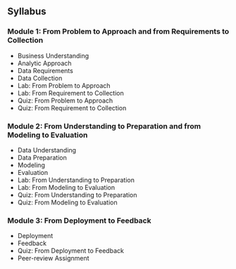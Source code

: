## Syllabus
### Module 1: From Problem to Approach and from Requirements to Collection

+ Business Understanding
+ Analytic Approach
+ Data Requirements
+ Data Collection
+ Lab: From Problem to Approach
+ Lab: From Requirement to Collection
+ Quiz: From Problem to Approach
+ Quiz: From Requirement to Collection


### Module 2: From Understanding to Preparation and from Modeling to Evaluation

+ Data Understanding
+ Data Preparation
+ Modeling
+ Evaluation
+ Lab: From Understanding to Preparation
+ Lab: From Modeling to Evaluation
+ Quiz: From Understanding to Preparation
+ Quiz: From Modeling to Evaluation


### Module 3: From Deployment to Feedback

+ Deployment
+ Feedback
+ Quiz: From Deployment to Feedback
+ Peer-review Assignment